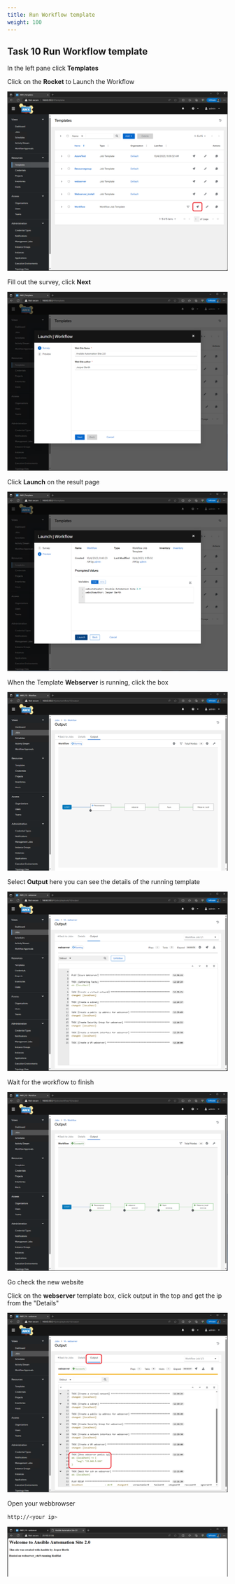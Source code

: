 ```yaml
---
title: Run Workflow template
weight: 100
---
```


## Task 10 Run Workflow template

In the left pane click __Templates__

Click on the __Rocket__ to Launch the Workflow

![Alt text](images/27_run_workflow.png?raw=true "Launch workflow")

Fill out the survey, click __Next__

![Alt text](images/28_run_workflow_survey.png?raw=true "Launch workflow survey")

Click __Launch__ on the result page

![Alt text](images/29_run_workflow_survey_result.png?raw=true "Launch workflow survey result")

When the Template __Webserver__ is running, click the box

![Alt text](images/30_webserver_template_run.png?raw=true "Launch workflow survey result")

Select __Output__ here you can see the details of the running template

![Alt text](images/30_webserver_template_run_output.png?raw=true "Launch workflow survey result")

Wait for the workflow to finish

![Alt text](images/30_workflow_result.png?raw=true "Launch workflow result")

Go check the new website

Click on the __webserver__ template box, click output in the top and get the ip from the "Details"

![Alt text](images/31_workflow_result_details_ip.png?raw=true "Get IP")

Open your webbrowser

```bash
http://<your ip>
```

![Alt text](images/32_result_ip.png?raw=true "Show website")
